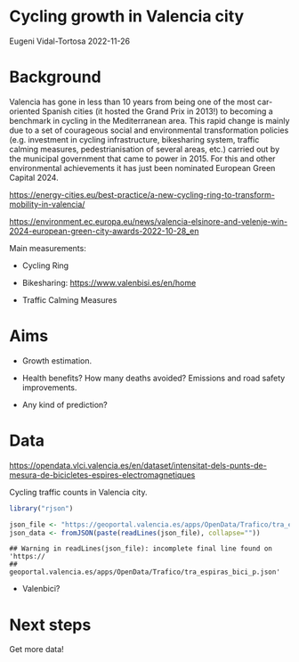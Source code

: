 Cycling growth in Valencia city
================
Eugeni Vidal-Tortosa
2022-11-26

<!-- Cycling growth in Valencia city: a quantitative analysis after seven years of investment in cycling infrastructure (and other sustainable transport measures). -->
<!-- Alternative title: 'From Grand Prix (2013) to European Green Capital (2024)' -->

# Background

Valencia has gone in less than 10 years from being one of the most
car-oriented Spanish cities (it hosted the Grand Prix in 2013!) to
becoming a benchmark in cycling in the Mediterranean area. This rapid
change is mainly due to a set of courageous social and environmental
transformation policies (e.g. investment in cycling infrastructure,
bikesharing system, traffic calming measures, pedestrianisation of
several areas, etc.) carried out by the municipal government that came
to power in 2015. For this and other environmental achievements it has
just been nominated European Green Capital 2024.

<https://energy-cities.eu/best-practice/a-new-cycling-ring-to-transform-mobility-in-valencia/>

<https://environment.ec.europa.eu/news/valencia-elsinore-and-velenje-win-2024-european-green-city-awards-2022-10-28_en>

Main measurements:

- Cycling Ring

- Bikesharing: <https://www.valenbisi.es/en/home>

- Traffic Calming Measures

# Aims

- Growth estimation.

- Health benefits? How many deaths avoided? Emissions and road safety
  improvements.

- Any kind of prediction?

# Data

<https://opendata.vlci.valencia.es/en/dataset/intensitat-dels-punts-de-mesura-de-bicicletes-espires-electromagnetiques>

Cycling traffic counts in Valencia city.

``` r
library("rjson")

json_file <- "https://geoportal.valencia.es/apps/OpenData/Trafico/tra_espiras_bici_p.json"
json_data <- fromJSON(paste(readLines(json_file), collapse=""))
```

    ## Warning in readLines(json_file): incomplete final line found on 'https://
    ## geoportal.valencia.es/apps/OpenData/Trafico/tra_espiras_bici_p.json'

- Valenbici?

# Next steps

Get more data!
